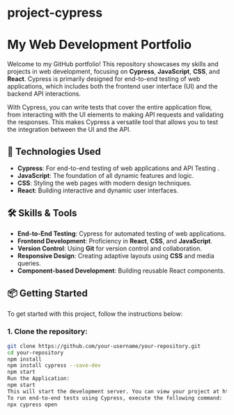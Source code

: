 # project-cypress
# My Web Development Portfolio

Welcome to my GitHub portfolio! This repository showcases my skills and projects in web development, focusing on **Cypress**, **JavaScript**, **CSS**, and **React**.
 Cypress is primarily designed for end-to-end testing of web applications, which includes both the frontend user interface (UI) and the backend API interactions.

With Cypress, you can write tests that cover the entire application flow, from interacting with the UI elements to making API requests and validating the responses. This makes Cypress a versatile tool that allows you to test the integration between the UI and the API.

## 🚀 Technologies Used

- **Cypress**: For end-to-end testing of web applications and API Testing .
- **JavaScript**: The foundation of all dynamic features and logic.
- **CSS**: Styling the web pages with modern design techniques.
- **React**: Building interactive and dynamic user interfaces.

## 🛠️ Skills & Tools

- **End-to-End Testing**: Cypress for automated testing of web applications.
- **Frontend Development**: Proficiency in **React**, **CSS**, and **JavaScript**.
- **Version Control**: Using **Git** for version control and collaboration.
- **Responsive Design**: Creating adaptive layouts using **CSS** and media queries.
- **Component-based Development**: Building reusable React components.

## 📦 Getting Started

To get started with this project, follow the instructions below:

### 1. Clone the repository:

```bash
git clone https://github.com/your-username/your-repository.git
cd your-repository
npm install
npm install cypress --save-dev
npm start
Run the Application:
npm start
This will start the development server. You can view your project at http://localhost:3000
To run end-to-end tests using Cypress, execute the following command:
npx cypress open

